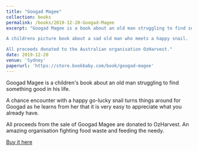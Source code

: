 ```yaml
---
title: "Googad Magee"
collection: books
permalink: /books/2019-12-20-Googad-Magee
excerpt: "Googad Magee is a book about an old man struggling to find something good in his life. A chance encounter with a happy go-lucky snail turns things around for Googad as he learns from her that it is very easy to appreciate what you already have. All proceeds from the sale of Googad Magee are donated to OzHarvest. An amazing organisation fighting food waste and feeding the needy. 

A childrens picture book about a sad old man who meets a happy snail. 

All proceeds donated to the Australian organisation OzHarvest."
date: 2019-12-20
venue: 'Sydney'
paperurl: 'https://store.bookbaby.com/book/googad-magee'
---
```


Googad Magee is a children's book about an old man struggling to find something good in his life. 

A chance encounter with a happy go-lucky snail turns things around for Googad as he learns from her that it is very easy to appreciate what you already have. 

All proceeds from the sale of Googad Magee are donated to OzHarvest. An amazing organisation fighting food waste and feeding the needy.

[Buy it here](https://store.bookbaby.com/book/googad-magee)


